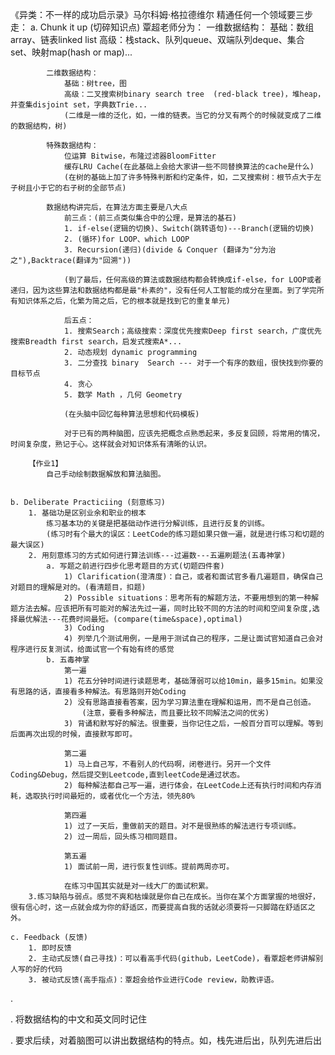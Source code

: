 
《异类：不一样的成功启示录》马尔科姆·格拉德维尔
	精通任何一个领域要三步走：
	a. Chunk it up (切碎知识点)
		覃超老师分为：
			一维数据结构：
				基础：数组array、链表linked list
				高级：栈stack、队列queue、双端队列deque、集合set、映射map(hash or map)...
			
			二维数据结构：
				基础：树tree，图
				高级：二叉搜索树binary search tree  (red-black tree)，堆heap，并查集disjoint set，字典数Trie...
				(二维是一维的泛化，如，一维的链表。当它的分叉有两个的时候就变成了二维的数据结构，树)
				
			特殊数据结构：
				位运算 Bitwise，布隆过滤器BloomFitter
				缓存LRU Cache(在此基础上会给大家讲一些不同替换算法的cache是什么)
				(在树的基础上加了许多特殊判断和约定条件，如，二叉搜索树：根节点大于左子树且小于它的右子树的全部节点)
			
			数据结构讲完后，在算法方面主要是八大点
				前三点：(前三点类似集合中的公理，是算法的基石)
				1. if-else(逻辑的切换)、Switch(跳转语句)---Branch(逻辑的切换)
				2. (循环)for LOOP、which LOOP
				3. Recursion(递归)(divide & Conquer (翻译为"分为治之"),Backtrace(翻译为"回溯"))
				
				(到了最后，任何高级的算法或数据结构都会转换成if-else，for LOOP或者递归，因为这些算法和数据结构都是最"朴素的"，没有任何人工智能的成分在里面。到了学完所有知识体系之后，化繁为简之后，它的根本就是找到它的重复单元)
				
				后五点：
				1. 搜索Search；高级搜索：深度优先搜索Deep first search，广度优先搜索Breadth first search，启发式搜索A*...
				2. 动态规划 dynamic programming
				3. 二分查找 binary 	Search --- 对于一个有序的数组，很快找到你要的目标节点
				4. 贪心
				5. 数学 Math ，几何 Geometry
				
				(在头脑中回忆每种算法思想和代码模板)
				
				对于已有的两种脑图，应该先把概念点熟悉起来，多反复回顾，将常用的情况，时间复杂度，熟记于心。这样就会对知识体系有清晰的认识。
				
		【作业1】
			自己手动绘制数据解放和算法脑图。
				
				
	b. Deliberate Practiciing (刻意练习)
		1. 基础功是区别业余和职业的根本
			练习基本功的关键是把基础动作进行分解训练，且进行反复的训练。
			(练习时有个最大的误区：LeetCode的练习题如果只做一遍，就是进行练习和切题的最大误区)
		2. 用刻意练习的方式如何进行算法训练---过遍数---五遍刷题法(五毒神掌)
			a. 写题之前进行四步化思考题目的方式(切题四件套)
				1) Clarification(澄清度)：自己，或者和面试官多看几遍题目，确保自己对题目的理解是对的。(看清题目，扣题)
				2) Possible situations：思考所有的解题方法，不要用想到的第一种解题方法去解。应该把所有可能对的解法先过一遍，同时比较不同的方法的时间和空间复杂度,选择最优解法---花费时间最短。(compare(time&space),optimal)
				3) Coding
				4) 列举几个测试用例，一是用于测试自己的程序，二是让面试官知道自己会对程序进行反复测试，给面试官一个有始有终的感觉
			b. 五毒神掌
				第一遍
				1) 花五分钟时间进行读题思考，基础薄弱可以给10min，最多15min。如果没有思路的话，直接看多种解法。有思路则开始Coding
				2) 没有思路直接看答案，因为学习算法重在理解和运用，而不是自己创造。
					(注意，要看多种解法，而且要比较不同解法之间的优劣)
				3) 背诵和默写好的解法。很重要，当你记住之后，一般百分百可以理解。等到后面再次出现的时候，直接默写即可。
				
				第二遍				
				1) 马上自己写，不看别人的代码啊，闭卷进行。另开一个文件Coding&Debug，然后提交到Leetcode,直到leetCode是通过状态。
				2) 每种解法都自己写一遍，进行体会，在LeetCode上还有执行时间和内存消耗，选取执行时间最短的，或者优化一个方法，领先80%
				
				第四遍
				1) 过了一天后，重做前天的题目。对不是很熟练的解法进行专项训练。
				2) 过一周后，回头练习相同题目。
				
				第五遍
				1) 面试前一周，进行恢复性训练。提前两周亦可。
				
				在练习中国其实就是对一线大厂的面试积累。
		3.练习缺陷与弱点。感觉不爽和枯燥就是你自己在成长。当你在某个方面掌握的地很好，很有信心时，这一点就会成为你的舒适区，而要提高自我的话就必须要将一只脚踏在舒适区之外。
			
	c. Feedback (反馈)
		1. 即时反馈
		2. 主动式反馈(自己寻找)：可以看高手代码(github，LeetCode)，看覃超老师讲解别人写的好的代码
		3. 被动式反馈(高手指点)：覃超会给作业进行Code review，助教评语。

. 

. 将数据结构的中文和英文同时记住

. 要求后续，对着脑图可以讲出数据结构的特点。如，栈先进后出，队列先进后出